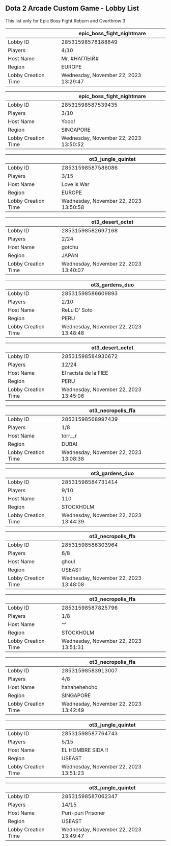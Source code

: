 ## Dota 2 Arcade Custom Game - Lobby List

This list only for Epic Boss Fight Reborn and Overthrow 3

|  | epic_boss_fight_nightmare |
| ------ | ------ |
| Lobby ID | 28531598578188849 |
| Players | 4/10 |
| Host Name | Mr. #НАГЛЫЙ# |
| Region | EUROPE |
| Lobby Creation Time | Wednesday, November 22, 2023 13:29:47 |


|  | epic_boss_fight_nightmare |
| ------ | ------ |
| Lobby ID | 28531598587539435 |
| Players | 3/10 |
| Host Name | Yooo! |
| Region | SINGAPORE |
| Lobby Creation Time | Wednesday, November 22, 2023 13:50:52 |


|  | ot3_jungle_quintet |
| ------ | ------ |
| Lobby ID | 28531598587586086 |
| Players | 3/15 |
| Host Name | Love is War |
| Region | EUROPE |
| Lobby Creation Time | Wednesday, November 22, 2023 13:50:58 |


|  | ot3_desert_octet |
| ------ | ------ |
| Lobby ID | 28531598582697168 |
| Players | 2/24 |
| Host Name | gotchu |
| Region | JAPAN |
| Lobby Creation Time | Wednesday, November 22, 2023 13:40:07 |


|  | ot3_gardens_duo |
| ------ | ------ |
| Lobby ID | 28531598586609893 |
| Players | 2/10 |
| Host Name | ReLu D' Soto |
| Region | PERU |
| Lobby Creation Time | Wednesday, November 22, 2023 13:48:48 |


|  | ot3_desert_octet |
| ------ | ------ |
| Lobby ID | 28531598584930672 |
| Players | 12/24 |
| Host Name | El racista de la FIEE |
| Region | PERU |
| Lobby Creation Time | Wednesday, November 22, 2023 13:45:06 |


|  | ot3_necropolis_ffa |
| ------ | ------ |
| Lobby ID | 28531598568997439 |
| Players | 1/8 |
| Host Name | torr__r |
| Region | DUBAI |
| Lobby Creation Time | Wednesday, November 22, 2023 13:08:38 |


|  | ot3_gardens_duo |
| ------ | ------ |
| Lobby ID | 28531598584731414 |
| Players | 9/10 |
| Host Name | 110 |
| Region | STOCKHOLM |
| Lobby Creation Time | Wednesday, November 22, 2023 13:44:39 |


|  | ot3_necropolis_ffa |
| ------ | ------ |
| Lobby ID | 28531598586303964 |
| Players | 6/8 |
| Host Name | ghoul |
| Region | USEAST |
| Lobby Creation Time | Wednesday, November 22, 2023 13:48:08 |


|  | ot3_necropolis_ffa |
| ------ | ------ |
| Lobby ID | 28531598587825796 |
| Players | 1/8 |
| Host Name | ^^ |
| Region | STOCKHOLM |
| Lobby Creation Time | Wednesday, November 22, 2023 13:51:31 |


|  | ot3_necropolis_ffa |
| ------ | ------ |
| Lobby ID | 28531598583913007 |
| Players | 4/8 |
| Host Name | hahahehehoho |
| Region | SINGAPORE |
| Lobby Creation Time | Wednesday, November 22, 2023 13:42:49 |


|  | ot3_jungle_quintet |
| ------ | ------ |
| Lobby ID | 28531598587764743 |
| Players | 5/15 |
| Host Name | EL HOMBRE SIDA !! |
| Region | USEAST |
| Lobby Creation Time | Wednesday, November 22, 2023 13:51:23 |


|  | ot3_jungle_quintet |
| ------ | ------ |
| Lobby ID | 28531598587062347 |
| Players | 14/15 |
| Host Name | Puri-puri Prisoner |
| Region | USEAST |
| Lobby Creation Time | Wednesday, November 22, 2023 13:49:47 |



